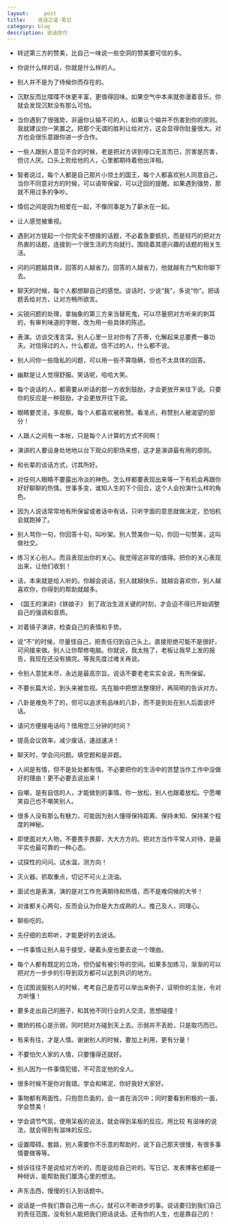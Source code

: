 ```yaml
---
layout:     post
title:    说话之道-笔记
category: blog
description: 说话技巧
---
```


- 转述第三方的赞美，比自己一味说一些空洞的赞美要可信的多。

- 你说什么样的话，你就是什么样的人。

- 别人并不是为了侍候你而存在的。

- 沉默反而比喋喋不休更丰富，更值得回味。如果空气中本来就弥漫着音乐，你就会发现沉默没有那么可怕。

- 当你遇到了很强势，非逼你认输不可的人，如果认个输并不伤害到你的原则。我就建议你一笑置之。把那个无谓的胜利让给对方，这会显得你肚量很大。对方也会很乐意跟你进一步合作。

- 一些人跟别人意见不合的时候，老是把对方讲到哑口无言而已，厉害是厉害，但讨人厌。口头上败给他的人，心里都期待着他出洋相。

- 智者说过，每个人都是自己那片小领土的国王，每个人都喜欢别人同意自己，当你不同意对方的时候，可以语带保留，可以迂回的提醒。如果遇到强势，那就不用过多的争吵。

- 情侣之间是因为相爱在一起，不像同事是为了薪水在一起。

- 让人感觉被重视。

- 遇到对方提起一个你完全不想接的话题，不必着急要抵抗，而是轻巧的把对方热衷的话题，连接到一个很生活的方向就行。围绕着其感兴趣的话题的相关生活。

- 问的问题越具体，回答的人越省力。回答的人越省力，他就越有力气和你聊下去。

- 聊天的时候，每个人都想聊自己的感觉。谈话时，少说“我”，多说“你”。把话题丢给对方，让对方畅所欲言。

- 尖锐问题的处理，拿抽象的第三方来当替死鬼，可以尽量把对方听来的刺耳的，有审判味道的字眼，改为用一些具体的陈述。

- 表演。访谈交浅言深。别人心里一旦对你有了芥蒂，化解起来总要费一番功夫。对信得过的人，什么都说。信不过的人，什么都不说。

- 别人问你一些隐私的问题，可以用一些不算隐瞒，但也不太具体的回答。

- 幽默是让人觉得舒服。笑话呢，哈哈大笑。

- 每个说话的人，都需要从听话的那一方收到鼓励，才会更放开来往下说。只要你的反应是一种鼓励，才会更放开往下说。

- 眼睛要灵活，多观察。每个人都喜欢被称赞。看准点，称赞别人被渴望的部分！

- 人跟人之间有一本帐，只是每个人计算的方式不同啊！

- 演讲的人要设身处地地以台下观众的职场来想，这才是演讲最有用的原则。

- 和长辈的谈话方式，讨其所好。

- 对任何人眼睛不要露出冷淡的神色。怎么样都要表现出来等一下有机会再跟你好好聊聊的热情。世事多变，谁知人生的下个回合，这个人会扮演什么样的角色。

- 因为人说话常常地有所保留或者话中有话，只听字面的意思就做决定，恐怕机会就跑掉了。

- 别人骂你一句，你回答十句，叫吵架。别人赞美你一句，你回一句赞美，这叫做社交。

- 练习关心别人。而且表现出你的关心。我觉得这非常的值得。把你的关心表现出来，让他们收到！

- 话，本来就是给人听的。你越会说话，别人就越快乐，就越会喜欢你，别人越喜欢你，你得到的帮助就越多。

- 《国王的演讲》《铁娘子》 到了政治生涯关键的时刻，才会迫不得已开始调整自己的强调和音质。

- 对着镜子演讲，检查自己的表情和手势。

- 说“不”的时候，尽量怪自己，把责任归到自己头上。直接拒绝可能不是很好，可间接来做。别人让你帮修电脑。你就说，我太拖了，老板让我早上发的报告，我现在还没有搞完。等我先度过难关再说。

- 令别人意犹未尽，永远是最高宗旨。说话不要老老实实全说，有所保留。

- 不要长篇大论，到头来被忽视。先在脑中把想法整理好，再简明的告诉对方。

- 八卦是难免不了的，但可以追求有品味的八卦，而不是到处在别人后面说坏话。

- 请问方便接电话吗？借用您三分钟的时间？

- 提高会议效率，减少废话，速战速决！

- 聊天时，学会问问题。填空题和是非题。

- 人间是有情，但不是处处都有情。不必要把你的生活中的苦楚当作工作中没做好的理由！更不必要去说出来！

- 自嘲，是有自信的人，才能做到的事情。你一放松，别人也跟着放松。宁愿嘲笑自己也不嘲笑别人。

- 很多人没有那么有魅力，可能因为别人懂得保持距离、保持未知、保持某个程度的神秘。

- 即使面对大人物，不要畏手畏脚，大大方方的。把对方当作平常人对待，是最平实也最可靠的一种心态。

- 试探性的问问。试水温，测方向！

- 灭火器。抓取重点，切记不可火上浇油。

- 面试也是表演，演的是对工作充满期待和热情，而不是难伺候的大爷！

- 对谁都关心两句，反而会认为你是大方成熟的人。推己及人，同理心。

- 聊些吃的。

- 先仔细的去聆听，才能更好的去说话。

- 一件事情让别人易于接受，硬着头皮也要去说一个理由。

- 每个人都有既定的立场，但仍留有被引导的空间。如果多加练习，渐渐的可以把对方一步步的引导到双方都可以达到共识的地方。

- 在试图说服别人的时候，考考自己是否可以举出来例子，证明你的主张，令对方听懂！

- 要多走出自己的圈子，和其他不同行业的人交流，思想碰撞！

- 撒娇的核心是示弱，同时把对方碰到天上去。示弱并不丢脸，只是取巧而已。

- 有来有往，才是人情。谢谢别人的时候，要加上利用，更有分量！

- 不要怕欠人家的人情，只要懂得还就好。

- 别人因为一件事情犯错，不可否定他的全人。

- 很多时候不是你对我错。学会和稀泥，你好我好大家好。

- 事物都有两面性。只抱怨负面的，会一直在消沉中；同时要看到积极的一面，学会赞美！

- 学会调节气氛，使用呆板的说法，就会得到呆板的反应。用比较 有滋味的说法，就会得到有滋味的反应。

- 设置障碍。套路，别人需要你不乐意的帮助时，说下自己那天很慢，有很多事情要做等等。

- 倾诉往往不是说给对方听的，而是说给自己听的。写日记、发表博客也都是一种倾诉，能帮助我们厘清心里的想法。

- 声东击西，慢慢的引入到话题中。

- 说话是一件我们靠自己用一点心，就可以不断进步的事。说话要归到我们自己的责任范围，没有别人能把我们把话说话。还有你的人生，也是靠自己的！
